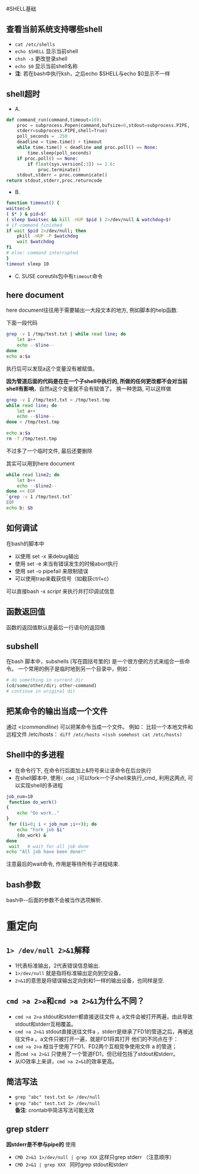 #SHELL基础

## 查看当前系统支持哪些shell
   * `cat /etc/shells`
   * `echo $SHELL`   显示当前shell
   * `chsh -s`       更改登录shell
   * `echo $0`       显示当前shell名称
   * **注**: 若在bash中执行ksh，之后echo $SHELL与echo $0显示不一样

## shell超时
   * A.
```python
def command_run(command,timeout=10):
    proc = subprocess.Popen(command,bufsize=0,stdout=subprocess.PIPE,
    stderr=subprocess.PIPE,shell=True)
    poll_seconds = .250
    deadline = time.time() + timeout
    while time.time() < deadline and proc.poll() == None:
        time.sleep(poll_seconds)
    if proc.poll() == None:
        if float(sys.version[:3]) >= 2.6:
            proc.terminate()
    stdout,stderr = proc.communicate()
return stdout,stderr,proc.returncode
```
   * B.
```bash
function timeout() {
waitsec=5
( $* ) & pid=$!
( sleep $waitsec && kill -HUP $pid ) 2>/dev/null & watchdog=$!
# if command finished
if wait $pid 2>/dev/null; then
    pkill -HUP -P $watchdog
    wait $watchdog
fi
# else: command interrupted
}
timeout sleep 10
```
   * C. SUSE coreutils包中有`timeout`命令

## here document
here document往往用于需要输出一大段文本的地方, 例如脚本的help函数.

下面一段代码
```bash
grep -v 1 /tmp/test.txt | while read line; do
    let a++
    echo --$line--
done
echo a:$a
```
执行后可以发现a这个变量没有被赋值。

**因为管道后面的代码是在在一个子shell中执行的, 所做的任何更改都不会对当前shell有影响**，自然a这个变量就不会有赋值了。
换一种思路, 可以这样做
```bash
grep -v 1 /tmp/test.txt > /tmp/test.tmp
while read line; do
    let a++
    echo --$line--
done < /tmp/test.tmp
 
echo a:$a
rm -f /tmp/test.tmp
```
不过多了一个临时文件, 最后还要删除

其实可以用到here document
```bash
while read line2; do
    let b++
    echo --$line2--
done << EOF
`grep -v 1 /tmp/test.txt`
EOF
echo b: $b
```

## 如何调试
在bash的脚本中
   * 以使用 set -x 来debug输出
   * 使用 set -e 来当有错误发生的时候abort执行
   * 使用 set -o pipefail 来限制错误
   * 可以使用trap来截获信号（如截获ctrl+c）

可以直接bash -x _script_ 来执行并打印调试信息


## 函数返回值
函数的返回值默认是最后一行语句的返回值

## subshell
在bash 脚本中，subshells (写在圆括号里的) 是一个很方便的方式来组合一些命令。
一个常用的例子是临时地到另一个目录中，例如：
```bash
# do something in current dir
(cd/some/other/dir; other-command)
# continue in original dir
```

## 把某命令的输出当成一个文件
通过 <(_commandline_) 可以把某命令当成一个文件。
例如： 比较一个本地文件和远程文件 /etc/hosts： `diff /etc/hosts <(ssh somehost cat /etc/hosts)`

## Shell中的多进程
   * 在命令行下, 在命令行后面加上&符号来让该命令在后台执行
   * 在shell脚本中, 使用`(_cmd_)`可以fork一个子shell来执行_cmd_
利用这两点, 可以实现shell的多进程
```bash
job_num=10
 function do_work()
{
    echo "Do work.."
}
 for ((i=0; i < job_num ;i++)); do
    echo "Fork job $i"
    (do_work) &
done
 wait   # wait for all job done
echo "All job have been done!"
```
注意最后的wait命令, 作用是等待所有子进程结束.

## bash参数
bash中--后面的参数不会被当作选项解析.
   
# 重定向
## `1> /dev/null 2>&1`解释
   * 1代表标准输出，2代表错误信息输出.
   * `1>/dev/null` 就是指将标准输出定向到空设备，
   * `2>&1`的意思是将错误输出定向到和1一样的输出设备，也同样是空.

## `cmd >a 2>a`和`cmd >a 2>&1`为什么不同？
   * `cmd >a 2>a` stdout和stderr都直接送往文件 a, a文件会被打开两遍，由此导致stdout和stderr互相覆盖。
   * `cmd >a 2>&1` stdout直接送往文件a ，stderr是继承了FD1的管道之后，再被送往文件a 。a文件只被打开一遍，就是FD1将其打开
他们的不同点在于：
   * `cmd >a 2>a` 相当于使用了FD1、FD2两个互相竞争使用文件 a 的管道；
   * 而`cmd >a 2>&1` 只使用了一个管道FD1，但已经包括了stdout和stderr。
   * 从IO效率上来讲，`cmd >a 2>&1`的效率更高。

## 简洁写法
   * `grep "abc" test.txt &> /dev/null`  
   * `grep "abc" test.txt 2> /dev/null`   
**备注**: crontab中简洁写法可能无效  

## grep stderr
**因stderr是不参与pipe的**
使用  
   * `CMD 2>&1 1>/dev/null | grep XXX` 这样只grep stderr （注意顺序）
   * `CMD 2>&1 | grep XXX ` 同时grep stdout和stderr

